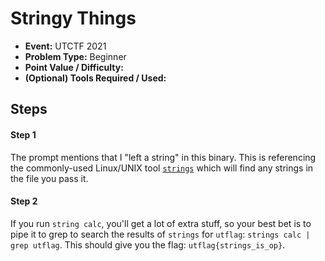 # Stringy Things
* **Event:** UTCTF 2021
* **Problem Type:** Beginner
* **Point Value / Difficulty:**
* **(Optional) Tools Required / Used:**


## Steps
#### Step 1
The prompt mentions that I "left a string" in this binary. This is referencing the commonly-used Linux/UNIX tool [`strings`](https://linux.die.net/man/1/strings) which will find any strings in the file you pass it.

#### Step 2
If you run `string calc`, you'll get a lot of extra stuff, so your best bet is to pipe it to grep to search the results of `strings` for `utflag`: `strings calc | grep utflag`. This should give you the flag: `utflag{strings_is_op}`.
